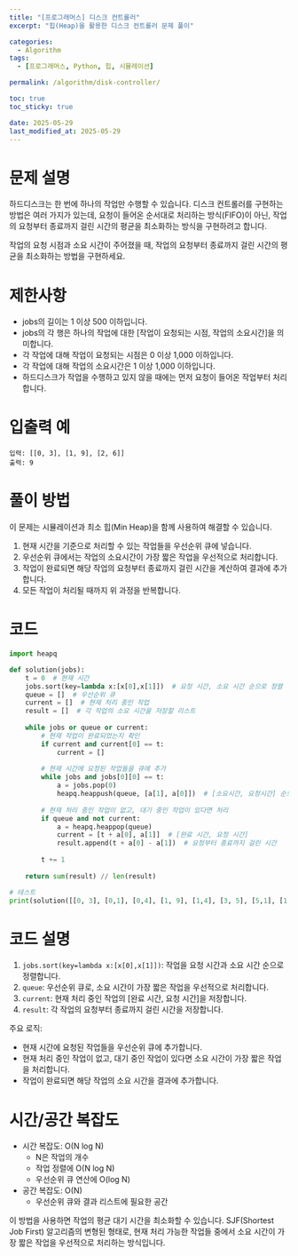 ```yaml
---
title: "[프로그래머스] 디스크 컨트롤러"
excerpt: "힙(Heap)을 활용한 디스크 컨트롤러 문제 풀이"

categories:
  - Algorithm
tags:
  - [프로그래머스, Python, 힙, 시뮬레이션]

permalink: /algorithm/disk-controller/

toc: true
toc_sticky: true

date: 2025-05-29
last_modified_at: 2025-05-29
---
```


# 문제 설명

하드디스크는 한 번에 하나의 작업만 수행할 수 있습니다. 디스크 컨트롤러를 구현하는 방법은 여러 가지가 있는데, 요청이 들어온 순서대로 처리하는 방식(FIFO)이 아닌, 작업의 요청부터 종료까지 걸린 시간의 평균을 최소화하는 방식을 구현하려고 합니다.

작업의 요청 시점과 소요 시간이 주어졌을 때, 작업의 요청부터 종료까지 걸린 시간의 평균을 최소화하는 방법을 구현하세요.

# 제한사항

- jobs의 길이는 1 이상 500 이하입니다.
- jobs의 각 행은 하나의 작업에 대한 [작업이 요청되는 시점, 작업의 소요시간]을 의미합니다.
- 각 작업에 대해 작업이 요청되는 시점은 0 이상 1,000 이하입니다.
- 각 작업에 대해 작업의 소요시간은 1 이상 1,000 이하입니다.
- 하드디스크가 작업을 수행하고 있지 않을 때에는 먼저 요청이 들어온 작업부터 처리합니다.

# 입출력 예

```
입력: [[0, 3], [1, 9], [2, 6]]
출력: 9
```

# 풀이 방법

이 문제는 시뮬레이션과 최소 힙(Min Heap)을 함께 사용하여 해결할 수 있습니다.

1. 현재 시간을 기준으로 처리할 수 있는 작업들을 우선순위 큐에 넣습니다.
2. 우선순위 큐에서는 작업의 소요시간이 가장 짧은 작업을 우선적으로 처리합니다.
3. 작업이 완료되면 해당 작업의 요청부터 종료까지 걸린 시간을 계산하여 결과에 추가합니다.
4. 모든 작업이 처리될 때까지 위 과정을 반복합니다.

# 코드

```python
import heapq

def solution(jobs):
    t = 0  # 현재 시간
    jobs.sort(key=lambda x:[x[0],x[1]])  # 요청 시간, 소요 시간 순으로 정렬
    queue = []  # 우선순위 큐
    current = []  # 현재 처리 중인 작업
    result = []  # 각 작업의 소요 시간을 저장할 리스트
    
    while jobs or queue or current:
        # 현재 작업이 완료되었는지 확인
        if current and current[0] == t:
            current = []
            
        # 현재 시간에 요청된 작업들을 큐에 추가
        while jobs and jobs[0][0] == t:
            a = jobs.pop(0)
            heapq.heappush(queue, [a[1], a[0]])  # [소요시간, 요청시간] 순으로 저장
            
        # 현재 처리 중인 작업이 없고, 대기 중인 작업이 있다면 처리
        if queue and not current:
            a = heapq.heappop(queue)
            current = [t + a[0], a[1]]  # [완료 시간, 요청 시간]
            result.append(t + a[0] - a[1])  # 요청부터 종료까지 걸린 시간
            
        t += 1
        
    return sum(result) // len(result)

# 테스트
print(solution([[0, 3], [0,1], [0,4], [1, 9], [1,4], [3, 5], [5,1], [1,10], [1,1000], [100,10]]))
```

# 코드 설명

1. `jobs.sort(key=lambda x:[x[0],x[1]])`: 작업을 요청 시간과 소요 시간 순으로 정렬합니다.
2. `queue`: 우선순위 큐로, 소요 시간이 가장 짧은 작업을 우선적으로 처리합니다.
3. `current`: 현재 처리 중인 작업의 [완료 시간, 요청 시간]을 저장합니다.
4. `result`: 각 작업의 요청부터 종료까지 걸린 시간을 저장합니다.

주요 로직:
- 현재 시간에 요청된 작업들을 우선순위 큐에 추가합니다.
- 현재 처리 중인 작업이 없고, 대기 중인 작업이 있다면 소요 시간이 가장 짧은 작업을 처리합니다.
- 작업이 완료되면 해당 작업의 소요 시간을 결과에 추가합니다.

# 시간/공간 복잡도

- 시간 복잡도: O(N log N)
  - N은 작업의 개수
  - 작업 정렬에 O(N log N)
  - 우선순위 큐 연산에 O(log N)
- 공간 복잡도: O(N)
  - 우선순위 큐와 결과 리스트에 필요한 공간

이 방법을 사용하면 작업의 평균 대기 시간을 최소화할 수 있습니다. SJF(Shortest Job First) 알고리즘의 변형된 형태로, 현재 처리 가능한 작업들 중에서 소요 시간이 가장 짧은 작업을 우선적으로 처리하는 방식입니다. 